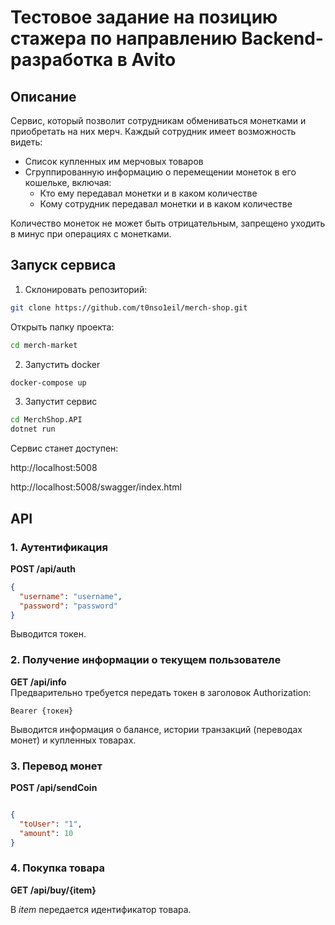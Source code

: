 # Тестовое задание на позицию стажера по направлению Backend-разработка в Avito

## Описание
Сервис, который позволит сотрудникам обмениваться монетками и приобретать на них мерч. Каждый сотрудник имеет возможность видеть:

* Список купленных им мерчовых товаров
* Сгруппированную информацию о перемещении монеток в его кошельке, включая:
  * Кто ему передавал монетки и в каком количестве
  * Кому сотрудник передавал монетки и в каком количестве

Количество монеток не может быть отрицательным, запрещено уходить в минус при операциях с монетками.

## Запуск сервиса

1. Склонировать репозиторий:

```bash
git clone https://github.com/t0nso1eil/merch-shop.git
```

Открыть папку проекта:

```bash
cd merch-market
```

2. Запустить docker

```bash
docker-compose up
```

3. Запустит сервис

```bash
cd MerchShop.API
dotnet run
```

Сервис станет доступен:

http://localhost:5008

http://localhost:5008/swagger/index.html

## API

### 1. Аутентификация
**POST /api/auth**  

```json
{
  "username": "username",
  "password": "password"
}
```

Выводится токен.

### 2. Получение информации о текущем пользователе
**GET /api/info**  
Предварительно требуется передать токен в заголовок Authorization:

```
Bearer {токен}
```

Выводится информация о балансе, истории транзакций (переводах монет) и купленных товарах.

### 3. Перевод монет
**POST /api/sendCoin**  

```json

{
  "toUser": "1",
  "amount": 10
}
```

### 4. Покупка товара
**GET /api/buy/{item}**  

В _item_ передается идентификатор товара.